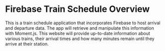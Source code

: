 # Firebase Train Schedule Overview

This is a  train schedule application that incorporates Firebase to host arrival and departure data. The app will retrieve and manipulate this information with Moment.js. This website will provide up-to-date information about various trains, their arrival times and how many minutes remain until they arrive at their station.